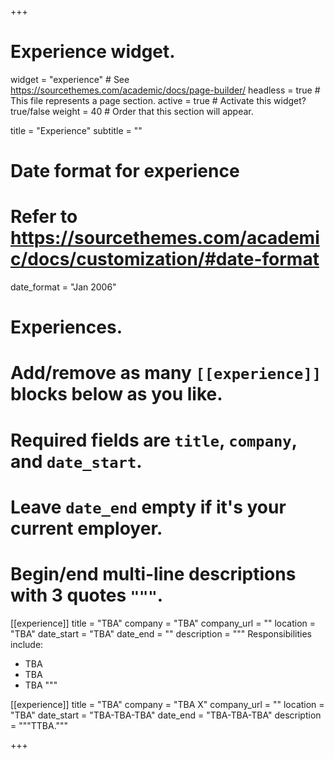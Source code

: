+++
# Experience widget.
widget = "experience"  # See https://sourcethemes.com/academic/docs/page-builder/
headless = true  # This file represents a page section.
active = true  # Activate this widget? true/false
weight = 40  # Order that this section will appear.

title = "Experience"
subtitle = ""

# Date format for experience
#   Refer to https://sourcethemes.com/academic/docs/customization/#date-format
date_format = "Jan 2006"

# Experiences.
#   Add/remove as many `[[experience]]` blocks below as you like.
#   Required fields are `title`, `company`, and `date_start`.
#   Leave `date_end` empty if it's your current employer.
#   Begin/end multi-line descriptions with 3 quotes `"""`.
[[experience]]
  title = "TBA"
  company = "TBA"
  company_url = ""
  location = "TBA"
  date_start = "TBA"
  date_end = ""
  description = """
  Responsibilities include:
  
  * TBA
  * TBA
  * TBA
  """

[[experience]]
  title = "TBA"
  company = "TBA X"
  company_url = ""
  location = "TBA"
  date_start = "TBA-TBA-TBA"
  date_end = "TBA-TBA-TBA"
  description = """TTBA."""

+++
